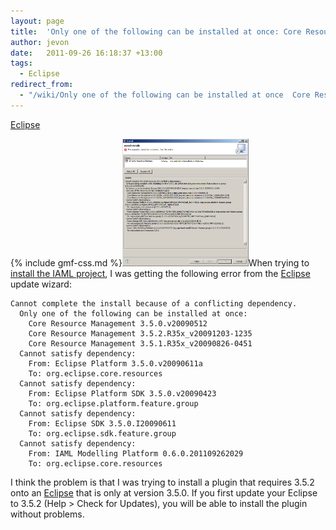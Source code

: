 ```yaml
---
layout: page
title:  'Only one of the following can be installed at once: Core Resource Management'
author: jevon
date:   2011-09-26 16:18:37 +13:00
tags:
  - Eclipse
redirect_from:
  - "/wiki/Only one of the following can be installed at once  Core Resource Management"
---
```


[Eclipse](Eclipse.md)

{% include gmf-css.md %}<img src="/img/gmf/eclipse-crm.png" class="gmf" style="max-width: 40%;">When trying to <a href="http://code.google.com/p/iaml/wiki/Installation">install the IAML project</a>, I was getting the following error from the [Eclipse](Eclipse.md) update wizard:

```
Cannot complete the install because of a conflicting dependency.
  Only one of the following can be installed at once:
    Core Resource Management 3.5.0.v20090512
    Core Resource Management 3.5.2.R35x_v20091203-1235
    Core Resource Management 3.5.1.R35x_v20090826-0451
  Cannot satisfy dependency:
    From: Eclipse Platform 3.5.0.v20090611a
    To: org.eclipse.core.resources
  Cannot satisfy dependency:
    From: Eclipse Platform SDK 3.5.0.v20090423
    To: org.eclipse.platform.feature.group
  Cannot satisfy dependency:
    From: Eclipse SDK 3.5.0.I20090611
    To: org.eclipse.sdk.feature.group
  Cannot satisfy dependency:
    From: IAML Modelling Platform 0.6.0.201109262029
    To: org.eclipse.core.resources
```

I think the problem is that I was trying to install a plugin that requires 3.5.2 onto an [Eclipse](Eclipse.md) that is only at version 3.5.0. If you first update your Eclipse to 3.5.2 (Help > Check for Updates), you will be able to install the plugin without problems.
